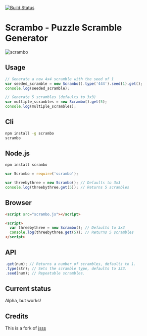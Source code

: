 [![Build Status](https://travis-ci.org/nickcolley/scrambo.svg?branch=master)](https://travis-ci.org/nickcolley/scrambo)
# Scrambo - Puzzle Scramble Generator
![scrambo](http://rawgithub.com/nickcolley/scrambo/master/scrambo.svg)

## Usage
```javascript
// Generate a new 4x4 scramble with the seed of 1
var seeded_scramble = new Scrambo().type('444').seed(1).get();
console.log(seeded_scramble);

// Generate 5 scrambles (defaults to 3x3)
var multiple_scrambles = new Scrambo().get(5);
console.log(multiple_scrambles);
```

## Cli
```bash
npm install -g scrambo
scrambo
```

## Node.js
```bash
npm install scrambo
```
```javascript
var Scrambo = require('scrambo');

var threebythree = new Scrambo(); // Defaults to 3x3
console.log(threebythree.get(5)); // Returns 5 scrambles
```

## Browser
```html
<script src="scrambo.js"></script>

<script>
  var threebythree = new Scrambo(); // Defaults to 3x3
  console.log(threebythree.get(5)); // Returns 5 scrambles
</script>
```

## API
```javascript
.get(num); // Returns a number of scrambles, defaults to 1.
.type(str); // Sets the scramble type, defaults to 333.
.seed(num); // Repeatable scrambles.
```

## Current status
Alpha, but works!

## Credits
This is a fork of [jsss](https://github.com/cubing/jsss)
